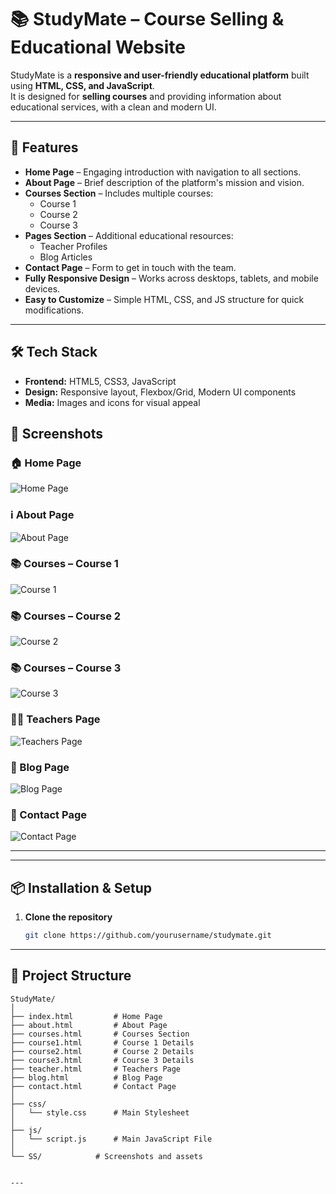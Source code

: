 # 📚 StudyMate – Course Selling & Educational Website

StudyMate is a **responsive and user-friendly educational platform** built using **HTML, CSS, and JavaScript**.  
It is designed for **selling courses** and providing information about educational services, with a clean and modern UI.

---

## 🌟 Features

- **Home Page** – Engaging introduction with navigation to all sections.
- **About Page** – Brief description of the platform's mission and vision.
- **Courses Section** – Includes multiple courses:
  - Course 1
  - Course 2
  - Course 3
- **Pages Section** – Additional educational resources:
  - Teacher Profiles
  - Blog Articles
- **Contact Page** – Form to get in touch with the team.
- **Fully Responsive Design** – Works across desktops, tablets, and mobile devices.
- **Easy to Customize** – Simple HTML, CSS, and JS structure for quick modifications.

---

## 🛠️ Tech Stack

- **Frontend:** HTML5, CSS3, JavaScript
- **Design:** Responsive layout, Flexbox/Grid, Modern UI components
- **Media:** Images and icons for visual appeal

## 📸 Screenshots

### 🏠 Home Page
![Home Page](SS/Home.PNG)

### ℹ️ About Page
![About Page](SS/About.png)

### 📚 Courses – Course 1
![Course 1](SS/Course1.png)

### 📚 Courses – Course 2
![Course 2](SS/Course2.png)

### 📚 Courses – Course 3
![Course 3](SS/Course3.png)

### 👨‍🏫 Teachers Page
![Teachers Page](SS/Teacher.png)

### 📝 Blog Page
![Blog Page](SS/Blog.png)

### 📩 Contact Page
![Contact Page](SS/Contact.png)

---


---

## 📦 Installation & Setup

1. **Clone the repository**
   ```bash
   git clone https://github.com/yourusername/studymate.git


---

## 📂 Project Structure

```plaintext
StudyMate/
│
├── index.html         # Home Page
├── about.html         # About Page
├── courses.html       # Courses Section
├── course1.html       # Course 1 Details
├── course2.html       # Course 2 Details
├── course3.html       # Course 3 Details
├── teacher.html       # Teachers Page
├── blog.html          # Blog Page
├── contact.html       # Contact Page
│
├── css/
│   └── style.css      # Main Stylesheet
│
├── js/
│   └── script.js      # Main JavaScript File
│
└── SS/            # Screenshots and assets


---



